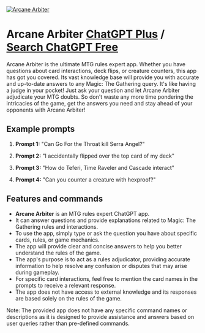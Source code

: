 
[![Arcane Arbiter](https://files.oaiusercontent.com/file-0Gv022aM7YMy8INCGmrv01Tf?se=2123-10-16T03%3A33%3A40Z&sp=r&sv=2021-08-06&sr=b&rscc=max-age%3D31536000%2C%20immutable&rscd=attachment%3B%20filename%3D4f225321-9a9d-4a54-b5c4-a961ff4ba98f.png&sig=/BVy7L/ZegvRwIVBV4d0QywuZANu72o%2BbnTsS2r2BI0%3D)](https://chat.openai.com/g/g-mUVxf2TJk-arcane-arbiter)

# Arcane Arbiter [ChatGPT Plus](https://chat.openai.com/g/g-mUVxf2TJk-arcane-arbiter) / [Search ChatGPT Free](https://gptcall.net/index.html#/?search=Arcane%20Arbiter)

Arcane Arbiter is the ultimate MTG rules expert app. Whether you have questions about card interactions, deck flips, or creature counters, this app has got you covered. Its vast knowledge base will provide you with accurate and up-to-date answers to any Magic: The Gathering query. It's like having a judge in your pocket! Just ask your question and let Arcane Arbiter adjudicate your MTG doubts. So don't waste any more time pondering the intricacies of the game, get the answers you need and stay ahead of your opponents with Arcane Arbiter!

## Example prompts

1. **Prompt 1:** "Can Go For the Throat kill Serra Angel?"

2. **Prompt 2:** "I accidentally flipped over the top card of my deck"

3. **Prompt 3:** "How do Teferi, Time Raveler and Cascade interact"

4. **Prompt 4:** "Can you counter a creature with hexproof?"

## Features and commands

- **Arcane Arbiter** is an MTG rules expert ChatGPT app.
- It can answer questions and provide explanations related to Magic: The Gathering rules and interactions.
- To use the app, simply type or ask the question you have about specific cards, rules, or game mechanics.
- The app will provide clear and concise answers to help you better understand the rules of the game.
- The app's purpose is to act as a rules adjudicator, providing accurate information to help resolve any confusion or disputes that may arise during gameplay.
- For specific card interactions, feel free to mention the card names in the prompts to receive a relevant response.
- The app does not have access to external knowledge and its responses are based solely on the rules of the game.

Note: The provided app does not have any specific command names or descriptions as it is designed to provide assistance and answers based on user queries rather than pre-defined commands.


